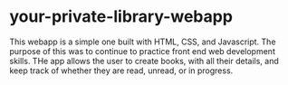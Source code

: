 # your-private-library-webapp

This webapp is a simple one built with HTML, CSS, and Javascript. The purpose of this was to continue to practice front end web development skills. THe app allows the user to create books, with all their details, and keep track of whether they are read, unread, or in progress. 
